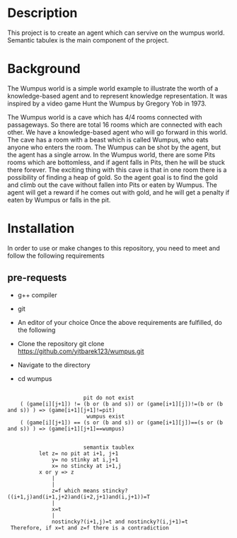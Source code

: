 # Description
This project is to create an agent which can servive on the wumpus world. Semantic tabulex is the main component of the project.

# Background
The Wumpus world is a simple world example to illustrate the worth of a knowledge-based agent and to represent knowledge representation. It was inspired by a video game Hunt the Wumpus by Gregory Yob in 1973.

The Wumpus world is a cave which has 4/4 rooms connected with passageways. So there are total 16 rooms which are connected with each other. We have a knowledge-based agent who will go forward in this world. The cave has a room with a beast which is called Wumpus, who eats anyone who enters the room. The Wumpus can be shot by the agent, but the agent has a single arrow. In the Wumpus world, there are some Pits rooms which are bottomless, and if agent falls in Pits, then he will be stuck there forever. The exciting thing with this cave is that in one room there is a possibility of finding a heap of gold. So the agent goal is to find the gold and climb out the cave without fallen into Pits or eaten by Wumpus. The agent will get a reward if he comes out with gold, and he will get a penalty if eaten by Wumpus or falls in the pit.

# Installation
In order to use or make changes to this repository, you need to meet and follow the following requirements

## pre-requests

* g++ compiler
 * git
 * An editor of your choice
Once the above requirements are fulfilled, do the following

 * Clone the repository git clone https://github.com/yitbarek123/wumpus.git
 * Navigate to the directory 
 * cd wumpus
 
```
                        
                        pit do not exist
    ( (game[i][j+1]) != (b or (b and s)) or (game[i+1][j])!=(b or (b and s)) ) => (game[i+1][j+1]!=pit)
                         wumpus exist
    ( (game[i][j+1]) == (s or (b and s)) or (game[i+1][j])==(s or (b and s)) ) => (game[i+1][j+1]==wumpus)

 
                        semantix taublex
          let z= no pit at i+1, j+1
              y= no stinky at i,j+1
              x= no stincky at i+1,j
          x or y => z
              |
              |
              z=f which means stincky?((i+1,j)and(i+1,j+2)and(i+2,j+1)and(i,j+1))=T
              |
              x=t
              |
              nostincky?(i+1,j)=t and nostincky?(i,j+1)=t
 Therefore, if x=t and z=f there is a contradiction
              
```
